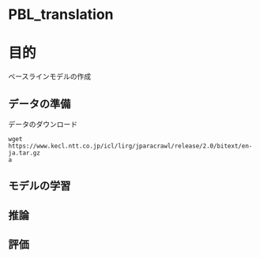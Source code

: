 # PBL_translation

# 目的
ベースラインモデルの作成

## データの準備
データのダウンロード

    wget https://www.kecl.ntt.co.jp/icl/lirg/jparacrawl/release/2.0/bitext/en-ja.tar.gz
    a





## モデルの学習

## 推論

## 評価
